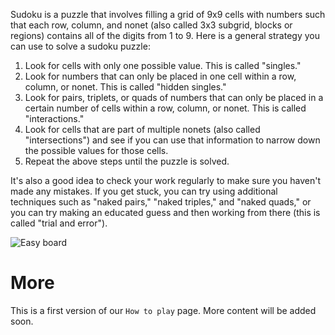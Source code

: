 Sudoku is a puzzle that involves filling a grid of 9x9 cells with numbers such that each row, column, and nonet (also called 3x3 subgrid, blocks or regions) contains all of the digits from 1 to 9. Here is a general strategy you can use to solve a sudoku puzzle:

 1. Look for cells with only one possible value. This is called "singles."
 2. Look for numbers that can only be placed in one cell within a row, column, or nonet. This is called "hidden singles."
 3. Look for pairs, triplets, or quads of numbers that can only be placed in a certain number of cells within a row, column, or nonet. This is called "interactions."
 4. Look for cells that are part of multiple nonets (also called "intersections") and see if you can use that information to narrow down the possible values for those cells.
 5. Repeat the above steps until the puzzle is solved.

It's also a good idea to check your work regularly to make sure you haven't made any mistakes. If you get stuck, you can try using additional techniques such as "naked pairs," "naked triples," and "naked quads," or you can try making an educated guess and then working from there (this is called "trial and error").

![Easy board](https://Images.com/Board.png)

# More
This is a first version of our `How to play` page. More content will be added soon.
